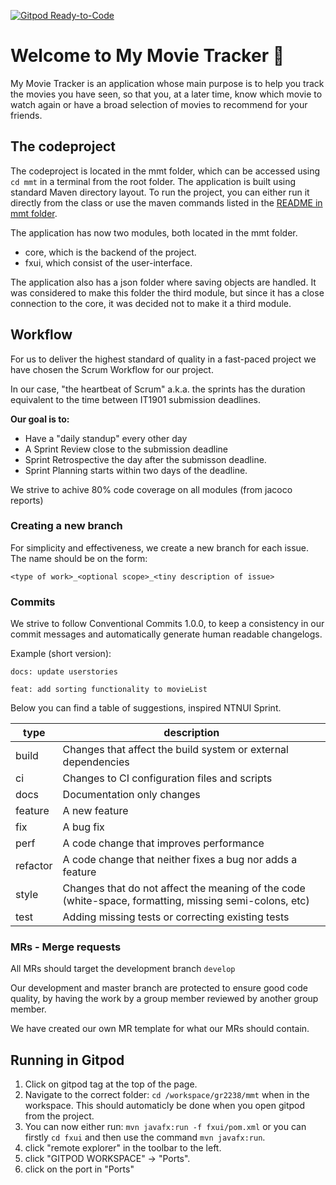 [![Gitpod Ready-to-Code](https://img.shields.io/badge/Gitpod-Ready--to--Code-blue?logo=gitpod)](https://gitpod.stud.ntnu.no/#https://gitlab.stud.idi.ntnu.no/it1901/groups-2022/gr2238/gr2238/-/tree/master/)
# Welcome to My Movie Tracker :movie_camera:

My Movie Tracker is an application whose main purpose is to help you track the movies you have seen, so that you, at a later time, know which movie to watch again or have a broad selection of movies to recommend for your friends.

## The codeproject

The codeproject is located in the mmt folder, which can be accessed using `cd mmt` in a terminal from the root folder. The application is built using standard Maven directory layout. To run the project, you can either run it directly from the class or use the maven commands listed in the [README in mmt folder](mmt/README.md).

The application has now two modules, both located in the mmt folder.
- core, which is the backend of the project.
- fxui, which consist of the user-interface.

The application also has a json folder where saving objects are handled. It was considered to make this folder the third module, but since it has a close connection to the core, it was decided not to make it a third module. 


## Workflow

For us to deliver the highest standard of quality in a fast-paced project we have chosen the Scrum Workflow for our project.

In our case, "the heartbeat of Scrum" a.k.a. the sprints has the duration equivalent to the time between IT1901 submission deadlines.

**Our goal is to:**
- Have a "daily standup" every other day
- A Sprint Review close to the submission deadline
- Sprint Retrospective the day after the submisson deadline. 
- Sprint Planning starts within two days of the deadline.

We strive to achive 80% code coverage on all modules (from jacoco reports)

### Creating a new branch

For simplicity and effectiveness, we create a new branch for each issue. The name should be on the form: 
```git
<type of work>_<optional scope>_<tiny description of issue>
```

### Commits
We strive to follow Conventional Commits 1.0.0, to keep a consistency in our commit messages and automatically generate human readable changelogs. 

Example (short version):

```git
docs: update userstories

feat: add sorting functionality to movieList
```

Below you can find a table of suggestions, inspired NTNUI Sprint.

| type | description |
| --- | --- |
| build | Changes that affect the build system or external dependencies |
| ci | Changes to CI configuration files and scripts |
| docs | Documentation only changes |
|feature | A new feature |
| fix | A bug fix |
| perf | A code change that improves performance |
| refactor | A code change that neither fixes a bug nor adds a feature |
| style | Changes that do not affect the meaning of the code (white-space, formatting, missing semi-colons, etc) |
| test | Adding missing tests or correcting existing tests |

### MRs - Merge requests

All MRs should target the development branch `develop`

Our development and master branch are protected to ensure good code quality, by having the work by a group member reviewed by another group member.

We have created our own MR template for what our MRs should contain.


## Running in Gitpod


1. Click on gitpod tag at the top of the page.
2. Navigate to the correct folder: `cd /workspace/gr2238/mmt` when in the workspace. This should automaticly be done when you open gitpod from the project.
3. You can now either run: `mvn javafx:run -f fxui/pom.xml` or you can firstly `cd fxui` and then use the command `mvn javafx:run`. 
4. click "remote explorer" in the toolbar to the left.
5. click "GITPOD WORKSPACE" -> "Ports".
6. click on the port in "Ports" 





